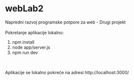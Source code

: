 # webLab2
Napredni razvoj programske potpore za web - Drugi projekt
<br />
<br />
Pokretanje aplikacije lokalno:
<br />
1. npm install
2. node app/server.js
3. npm run dev
<br />
<br />
Aplikacije se lokalno pokreće na adresi http://localhost:3000/
